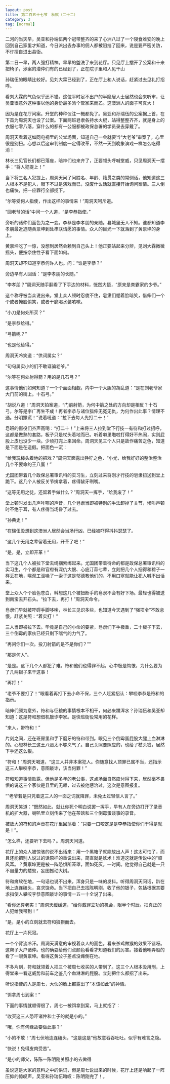 ```yaml
---
layout: post
title: 第二百五十七节　秋赋（二十二）
category: 3
tag: [normal]
---
```


二河的当天早，吴亚和孙端伍两个冠带整齐的来了心洲八过了一个寝食难安的晚上回到自己家里才知道，今日派出去办事的佣人都被阻挡了回来，说是要严密关防，不许擅自进出县衙。

第二日一早，两人强打精神。早早的盥洗了来到花厅。只见厅上摆开了公案和十来把椅子，涉案的潜仲们有的已经到了，正在院子里和人见干山

孙瑞伍的眼睛比较好。见刘大霖已经到了，正在厅上和人说话，赶紧过去见礼打招呼。

看刘大霖的气色似乎还不错。这位平时足不出户的半隐居人士居然也会来听审，让吴亚很意外这种事以他的身份最多派个管家来而乙。这澳洲人的面子可真大！

因为是在花厅问案。升堂的种种仪注一概都免了。吴亚和孙瑞伍的公案据上首，在下首为周洞天也设了公案。下面两班皂隶各持水火棍，站得整整齐齐，就是身上的衣服七零八落，穿什么的都有一公服都被政保总署的学员录去穿戴了。

周洞天看着这如同电视里的公堂场面，知道自己一会就要当“大老爷”审案了，心里很是别扭。心想以后这审判制度一定得改革，不然一天到晚象演戏一样怎么吃得消！

林长三见官长们都已落座，暗神们也来齐了，正要领头呼喊堂威，只见周洞天一摆手：“将人犯提上！”

当下将三名人犯提上，周洞天问了问姓名、年龄、籍贯之类的常例话，他知道这三人根本不是犯人，眼下不过是演戏而已，没废什么话就直接开始询问案情。三人倒也痛快，把一应罪行全部揽下。

“尔等受何人指使，作出这样的事情来！”周洞天呵斥道。

“回老爷的话”中间一个人道，“是李恭指使。”

旁听的诸仲们面色为之一变。李恭是李孝朋的亲随。县城里无人不知。谁都知道李孝朋最近追随黄禀坤到处串联请愿的事情。众人的目光一下就落到了黄禀坤的身上。

黄禀坤吃了一惊，没想到居然会赖到自己头上！他正要站起来分辨，见刘大霖微微摇头，便按奈住性子看下面如何。

周洞天却不知道李恭何许人也。问：“谁是李恭？”

旁边早有人回话：“是李孝朋的长随。”

“李孝朋？”周洞天随手翻看了下手边的材料，恍然大悟，“原来是粪霸家的少爷。”

这个称呼被当众说出来。堂上众人顿时忍俊不住，皂隶们绷着脸暗笑，借伸们一个个或者掩脸偷笑，或者干脆喝水装咳嗽。

“小刀是何处所买？”

“是李恭给得。”

“弓箭呢？”

“也是他给得。”

周洞天冷笑道：“供词属实？”

“句句属实小的们不敢诓骗老爷。”

“尔等在何处射得箭？用的是几石弓？”

这事情他们如何知道？一个个面面相觑，内中一个大胆的胡乱道：“是在刘老爷家大门前的街上。十石弓。”

“胡说八道！”周洞天拍案道，“门前射箭，为何中箭之处的方向却是相反？十石弓，尔等是李广再生不成！再者李恭与诸位猎伸无冤无仇，为何作出此事？情理不通。分明撒谎！”说着吼道：“拉下去每人先打二十！”

皂班的衙役们齐声高喝：“打二十！”上来将三人拉到堂下行技一有符和打过招呼，这都是做熟的套路，板子只是杖头着地而已。听着噼里啪啦打得好不热闹，实则屁股上皮也没少一块。少顷打完上来回命。周洞天见三个人只是故作痛苦之色，知道是下面是在造假。把面色一沉：

“给我玩棒头着地的把戏？”周洞天面露出狰狞之色，“小尤，给我好好的整治整治几个不要命的王八蛋！”

尤国团带着几个政保总署审讯科的实习生，立刻过来将刚才行技的皂隶扭送到堂上跪下。这几个人被反关节擒拿着，疼得龇牙咧嘴。

“这等无用之徒，还留着手做什么？”周洞天一挥手，“给我废了！”

堂上顿时发出几声咔嚓的声音，几个皂隶当即被特别的手法卸掉了关节，惨叫声顿时不绝于耳，有人疼得当场昏了过去。

“孙典史！”

“在瑞伍没想到这澳洲人居然会当场行凶，已经被吓得抖抖瑟瑟了。

“这几个无用之辈留着无用，开革了吧！”

“是，是，立即开革！”

当下这几个人被拉下堂去绳捆索绑起来。尤国团带着待命的都是政保总署审讯科的实习生，个个都是和官府有深仇大恨、心疵汀蒜七辈，立刻把几个人捆得和粽子一样丢在地，喉观工泄噪了一索子这是邬德教他们的，不用口塞就能让犯人喊不出话来。

堂上众人个个脸色苍白，料想这几个被扭断手的皂隶不会有好下场。最轻也得被送到南宝去开石头。“拉下去，再打！”周洞天命令。

皂隶们早就被吓碍手脚哆嗦，林长三见识多些，也知道今天遇到了“强项令”不敢怠慢，赶紧关照：“着实打！”

三人当即被拉下去。毕竟是自己的小命的要紧，皂隶们下手极重，二十板子下去，三个倒霉的家伙已经只剩下喘气的力气了。

“再问你们一次。投刀射箭的是不是你们？””

“那是何人”。

“是是。这下几个人都犯了难。符和他们也得罪不起，心中极是悔恨，为什么要为了几两银子来干这事！

”再打！”

“老爷不要打了！”眼看着再打下去小命不保，三个人赶紧招认：攀咬李恭是符和的指示。

暗伸们颇为意外，符和与征粮的事情根本不相干，何必来蹼浑水？孙瑞伍和吴亚却知道：这是符和想借机敲诈李家。是快班衙役常用的花样。

“来人，带符和！”

片刻之间，还在班房里和手下磨牙的符和带到。眼见三个倒霉蛋屁股大腿上血淋淋的。心想林长三这王八蛋太不够义气了。自己关照要照应的，也给了杖头钱，居然下手还这么狠。

“符和！”周洞天喝道，“这三人并非本案犯人。你随意找人顶罪已属不当，还指示这三人攀咬李恭，意图敲诈，该当何罪！”

符和知道事情败露。但他是多年的老公事，这点场面自然应付得下来，居然毫不畏惧的说这三个家伙是县里的无赖，过去被他惩治过，这次是意图报复。

“”老爷若是只凭着这三人的一面之词就降罪，未免太过轻信人言了。”

周洞天笑道：“既然如此，就让你死个明白说罢一挥手，早有人在旁边打开了录音机的扩大器，喇叭里立刻传来了他在茶馆和三个倒霉蛋谈事的录音。

被放大的符和的声音在花厅里回荡着：“只要一口咬定是是李恭指使你们干得是就是！”。

“怎么样，还要听下去吗？。周洞天问道。

花厅上的众人被惊骇的说不出话来：用一个黑箱子就能放出人声！这太可怕了，而且还能把别人说过的话原样的重说出来，简直就是妖术！难道这就是传说中的“顺风耳。？黄禀坤更是被一阵恐惧所笼罩，面如死灰。一时间。他觉得自己就是一只不自量力的蝼蚁，妄图撼动大树。

符和瘫软在地，一句话也说不出来，浑身只是一味的发抖。听得周洞天问话，趴在地上连连磕头，哀求饶命。当下把自己去找陈明刚，收了他的银子，包括根据其要求指使人攀咬李恭意图敲诈的事情一五一十全说了出来。

“看你还算老实！”周洞天缓缓道，“给你戴罪立功的机会，限半个时辰。把真正的人犯给我带到！”

“是，是小的立刻就去符和狼狈而去。

花厅上一片死寂。

一个个背流冷汗。周洞天满意的审视着众人的面色。看来杀鸡做猴的效果不错呀。这帮子大户诸仲。也的确耍给他们点颜色看看才知道我们的厉害。接着他嘲弄般的看了一眼黄禀坤。看得这黄公子差点没瘫倒在地。

不多片刻，符和就领着人把三个被周七收买的人带到了。这三个人根本没用刑，上得堂来一看这威势和前车之鉴几个血淋淋的屁股。立刻把什么都招了出来。

听说指使的人是周七，大伙的脸上都露出了“本该如此”的神情。

“饵拿周七到案！”

下面的事情就顺得很了，周七一被饵拿到案，马上就招了：

“收买这三人恐吓诸仲和士子的就是小的。”

“哦，你有何缘故要做此事？”

“小的不敢！”周七伏地连连磕头，“这是这是”他故意吞吞吐吐。似乎有难言之隐。

“快说！免得皮肉受苦”。

“是小的师父，陈陈一陈明刚关照小的去做得

虽说这是大家的意料之中的供词，但是周七说出来的时候，花厅上还是响起了一阵压抑的惊叹声。吴亚和孙瑞伍暗叹：陈明刚完了！。
